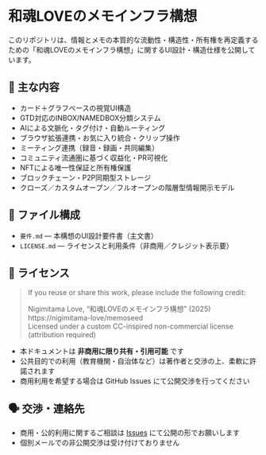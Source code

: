 # 和魂LOVEのメモインフラ構想

このリポジトリは、情報とメモの本質的な流動性・構造性・所有権を再定義するための「和魂LOVEのメモインフラ構想」に関するUI設計・構造仕様を公開しています。

## 📌 主な内容

- カード＋グラフベースの視覚UI構造
- GTD対応のINBOX/NAMEDBOX分類システム
- AIによる文脈化・タグ付け・自動ルーティング
- ブラウザ拡張連携・お気に入り統合・クリップ操作
- ミーティング連携（録音・録画・共同編集）
- コミュニティ流通圏に基づく収益化・PR可視化
- NFTによる唯一性保証と所有権保護
- ブロックチェーン・P2P同期型ストレージ
- クローズ／カスタムオープン／フルオープンの階層型情報開示モデル

## 📁 ファイル構成

- `要件.md` — 本構想のUI設計要件書（主文書）
- `LICENSE.md` — ライセンスと利用条件（非商用／クレジット表示要）

## 🔐 ライセンス

> If you reuse or share this work, please include the following credit:
>
> Nigimitama Love, “和魂LOVEのメモインフラ構想” (2025)  
> https://nigimitama-love/memoseed  
> Licensed under a custom CC-inspired non-commercial license (attribution required)

- 本ドキュメントは **非商用に限り共有・引用可能** です
- 公共目的での利用（教育機関・自治体など）は著作者と交渉の上、柔軟に許諾されます
- 商用利用を希望する場合は GitHub Issues にて公開交渉を行ってください

## 🗣 交渉・連絡先

- 商用・公的利用に関するご相談は [Issues](https://github.com/nigimitama-love/memoseed/issues) にて公開の形でお願いします
- 個別メールでの非公開交渉は受け付けておりません

